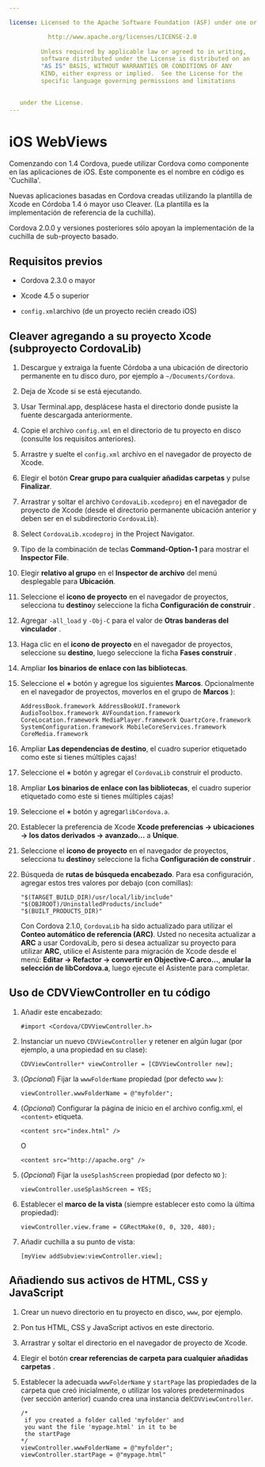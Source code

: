 ```yaml
---

license: Licensed to the Apache Software Foundation (ASF) under one or more contributor license agreements. See the NOTICE file distributed with this work for additional information regarding copyright ownership. The ASF licenses this file to you under the Apache License, Version 2.0 (the "License"); you may not use this file except in compliance with the License. You may obtain a copy of the License at

           http://www.apache.org/licenses/LICENSE-2.0
    
         Unless required by applicable law or agreed to in writing,
         software distributed under the License is distributed on an
         "AS IS" BASIS, WITHOUT WARRANTIES OR CONDITIONS OF ANY
         KIND, either express or implied.  See the License for the
         specific language governing permissions and limitations
    

   under the License.
---
```


# iOS WebViews

Comenzando con 1.4 Cordova, puede utilizar Cordova como componente en las aplicaciones de iOS. Este componente es el nombre en código es 'Cuchilla'.

Nuevas aplicaciones basadas en Cordova creadas utilizando la plantilla de Xcode en Córdoba 1.4 ó mayor uso Cleaver. (La plantilla es la implementación de referencia de la cuchilla).

Cordova 2.0.0 y versiones posteriores sólo apoyan la implementación de la cuchilla de sub-proyecto basado.

## Requisitos previos

*   Cordova 2.3.0 o mayor

*   Xcode 4.5 o superior

*   `config.xml`archivo (de un proyecto recién creado iOS)

## Cleaver agregando a su proyecto Xcode (subproyecto CordovaLib)

1.  Descargue y extraiga la fuente Córdoba a una ubicación de directorio permanente en tu disco duro, por ejemplo a `~/Documents/Cordova`.

2.  Deja de Xcode si se está ejecutando.

3.  Usar Terminal.app, desplácese hasta el directorio donde pusiste la fuente descargada anteriormente.

4.  Copie el archivo `config.xml` en el directorio de tu proyecto en disco (consulte los requisitos anteriores).

5.  Arrastre y suelte el `config.xml` archivo en el navegador de proyecto de Xcode.

6.  Elegir el botón **Crear grupo para cualquier añadidas carpetas** y pulse **Finalizar**.

7.  Arrastrar y soltar el archivo `CordovaLib.xcodeproj` en el navegador de proyecto de Xcode (desde el directorio permanente ubicación anterior y deben ser en el subdirectorio `CordovaLib`).

8.  Select `CordovaLib.xcodeproj` in the Project Navigator.

9.  Tipo de la combinación de teclas **Command-Option-1** para mostrar el **Inspector File**.

10. Elegir **relativo al grupo** en el **Inspector de archivo** del menú desplegable para **Ubicación**.

11. Seleccione el **icono de proyecto** en el navegador de proyectos, selecciona tu **destino**y seleccione la ficha **Configuración de construir** .

12. Agregar `-all_load` y `-Obj-C` para el valor de **Otras banderas del vinculador** .

13. Haga clic en el **icono de proyecto** en el navegador de proyectos, seleccione su **destino**, luego seleccione la ficha **Fases construir** .

14. Ampliar **los binarios de enlace con las bibliotecas**.

15. Seleccione el **+** botón y agregue los siguientes **Marcos**. Opcionalmente en el navegador de proyectos, moverlos en el grupo de **Marcos** ):
    
        AddressBook.framework AddressBookUI.framework AudioToolbox.framework AVFoundation.framework CoreLocation.framework MediaPlayer.framework QuartzCore.framework SystemConfiguration.framework MobileCoreServices.framework CoreMedia.framework
        

16. Ampliar **Las dependencias de destino**, el cuadro superior etiquetado como este si tienes múltiples cajas!

17. Seleccione el **+** botón y agregar el `CordovaLib` construir el producto.

18. Ampliar **Los binarios de enlace con las bibliotecas**, el cuadro superior etiquetado como este si tienes múltiples cajas!

19. Seleccione el **+** botón y agregar`libCordova.a`.

20. Establecer la preferencia de Xcode **Xcode preferencias → ubicaciones → los datos derivados → avanzado...** a **Unique**.

21. Seleccione el **icono de proyecto** en el navegador de proyectos, selecciona tu **destino**y seleccione la ficha **Configuración de construir** .

22. Búsqueda de **rutas de búsqueda encabezado**. Para esa configuración, agregar estos tres valores por debajo (con comillas):
    
        "$(TARGET_BUILD_DIR)/usr/local/lib/include"        
        "$(OBJROOT)/UninstalledProducts/include"
        "$(BUILT_PRODUCTS_DIR)"
        
    
    Con Cordova 2.1.0, `CordovaLib` ha sido actualizado para utilizar el **Conteo automático de referencia (ARC)**. Usted no necesita actualizar a **ARC** a usar CordovaLib, pero si desea actualizar su proyecto para utilizar **ARC**, utilice el Asistente para migración de Xcode desde el menú: **Editar → Refactor → convertir en Objective-C arco...**, **anular la selección de libCordova.a**, luego ejecute el Asistente para completar.

## Uso de CDVViewController en tu código

1.  Añadir este encabezado:
    
        #import <Cordova/CDVViewController.h>
        

2.  Instanciar un nuevo `CDVViewController` y retener en algún lugar (por ejemplo, a una propiedad en su clase):
    
        CDVViewController* viewController = [CDVViewController new];
        

3.  (*Opcional*) Fijar la `wwwFolderName` propiedad (por defecto `www` ):
    
        viewController.wwwFolderName = @"myfolder";
        

4.  (*Opcional*) Configurar la página de inicio en el archivo config.xml, el `<content>` etiqueta.
    
        <content src="index.html" />
        
    
    O
    
        <content src="http://apache.org" />
        

5.  (*Opcional*) Fijar la `useSplashScreen` propiedad (por defecto `NO` ):
    
        viewController.useSplashScreen = YES;
        

6.  Establecer el **marco de la vista** (siempre establecer esto como la última propiedad):
    
        viewController.view.frame = CGRectMake(0, 0, 320, 480);
        

7.  Añadir cuchilla a su punto de vista:
    
        [myView addSubview:viewController.view];
        

## Añadiendo sus activos de HTML, CSS y JavaScript

1.  Crear un nuevo directorio en tu proyecto en disco, `www`, por ejemplo.

2.  Pon tus HTML, CSS y JavaScript activos en este directorio.

3.  Arrastrar y soltar el directorio en el navegador de proyecto de Xcode.

4.  Elegir el botón **crear referencias de carpeta para cualquier añadidas carpetas** .

5.  Establecer la adecuada `wwwFolderName` y `startPage` las propiedades de la carpeta que creó inicialmente, o utilizar los valores predeterminados (ver sección anterior) cuando crea una instancia del`CDVViewController`.
    
        /*
         if you created a folder called 'myfolder' and
         you want the file 'mypage.html' in it to be
         the startPage
        */
        viewController.wwwFolderName = @"myfolder";
        viewController.startPage = @"mypage.html"